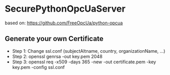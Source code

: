 # SecurePythonOpcUaServer
based on: https://github.com/FreeOpcUa/python-opcua

## Generate your own Certificate

* Step 1: Change ssl.conf (subjectAltname, country, organizationName, ...)
* Step 2: openssl genrsa -out key.pem 2048
* Step 3: openssl req -x509 -days 365 -new -out certificate.pem -key key.pem -config ssl.conf
